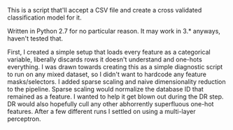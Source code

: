 This is a script that'll accept a CSV file and create a cross validated classification
model for it.

Written in Python 2.7 for no particular reason. It may work in 3.* anyways, haven't tested that.

First, I created a simple setup that loads every feature as a categorical variable,
liberally discards rows it doesn't understand and one-hots everything. I was drawn towards
creating this as a simple diagnostic script to run on any mixed dataset, so I didn't want to
hardcode any feature masks/selectors. I added sparse scaling and naive dimensionality reduction
to the pipeline. Sparse scaling would normalize the database ID that remained as a feature.
I wanted to help it get blown out during the DR step. DR would also hopefully cull any other
abhorrently superfluous one-hot features. After a few different runs I settled on
using a multi-layer perceptron.